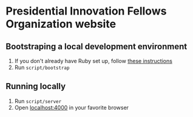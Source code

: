 # Presidential Innovation Fellows Organization website

## Bootstraping a local development environment

1. If you don't already have Ruby set up, follow [these instructions](https://help.github.com/articles/using-jekyll-with-pages#installing-jekyll)
2. Run `script/bootstrap`

## Running locally

1. Run `script/server`
2. Open [localhost:4000](http://localhost:4000) in your favorite browser
